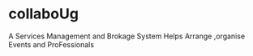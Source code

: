 # collaboUg
A Services Management and Brokage System
Helps Arrange ,organise Events and ProFessionals
